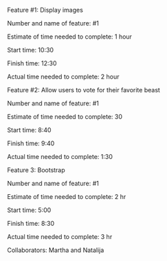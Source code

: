 
Feature #1: Display images

Number and name of feature: #1

Estimate of time needed to complete:  1 hour

Start time: 10:30

Finish time: 12:30

Actual time needed to complete: 2 hour




Feature #2: Allow users to vote for their favorite beast

Number and name of feature: #1

Estimate of time needed to complete: 30

Start time: 8:40

Finish time: 9:40

Actual time needed to complete: 1:30






Feature 3: Bootstrap

Number and name of feature: #1

Estimate of time needed to complete: 2 hr

Start time: 5:00

Finish time: 8:30

Actual time needed to complete: 3 hr



Collaborators: Martha and Natalija
